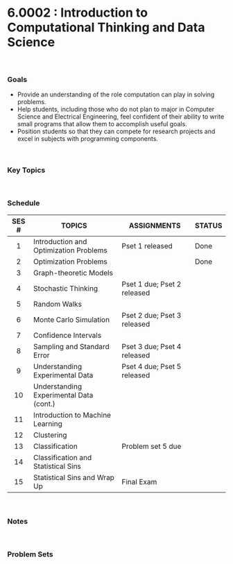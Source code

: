 6.0002 : Introduction to Computational Thinking and Data Science
===

&nbsp;
### Goals

 - Provide an understanding of the role computation can play in solving problems.
 - Help students, including those who do not plan to major in Computer Science and Electrical Engineering, feel confident of their ability to write small programs that allow them to accomplish useful goals.
 - Position students so that they can compete for research projects and excel in subjects with programming components.

&nbsp;
### Key Topics



&nbsp;  
### Schedule

| SES #  | TOPICS                                                           | ASSIGNMENTS                 | STATUS |
|:------:|------------------------------------------------------------------|-----------------------------|--------|
| 1      | Introduction and Optimization Problems                           | Pset 1 released             | Done   |
| 2      | Optimization Problems                                            |                             | Done   |
| 3      | Graph-theoretic Models                                           |                             |        |
| 4      | Stochastic Thinking                                              | Pset 1 due; Pset 2 released |        |
| 5      | Random Walks                                                     |                             |        |
| 6      | Monte Carlo Simulation                                           | Pset 2 due; Pset 3 released |        |
| 7      | Confidence Intervals                                             |                             |        |
| 8      | Sampling and Standard Error                                      | Pset 3 due; Pset 4 released |        |
| 9      | Understanding Experimental Data                                  | Pset 4 due; Pset 5 released |        |
| 10     | Understanding Experimental Data (cont.)                          |                             |        |
| 11     | Introduction to Machine Learning                                 |                             |        |
| 12     | Clustering                                                       |                             |        |
| 13     | Classification	                                                  | Problem set 5 due           |        |
| 14	   | Classification and Statistical Sins	                            |                             |        |
| 15	   | Statistical Sins and Wrap Up                                     | Final Exam                  |        |



&nbsp;
### Notes




&nbsp;  
### Problem Sets

